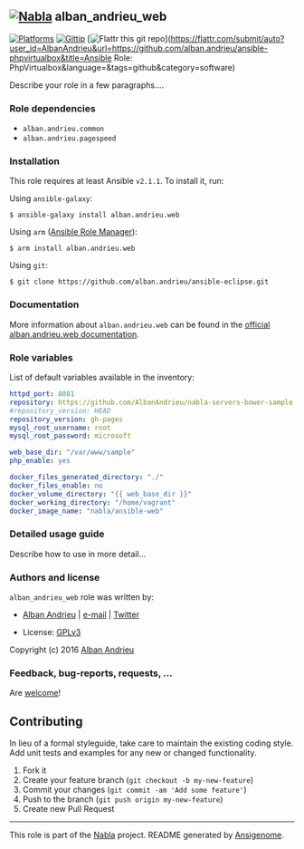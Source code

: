 ## [![Nabla](https://debops.org/images/debops-small.png)](https://github.com/AlbanAndrieu) alban_andrieu_web

<!-- This file was generated by Ansigenome. Do not edit this file directly but
     instead have a look at the files in the ./meta/ directory. -->

[![Platforms](http://img.shields.io/badge/platforms-debian%20/%20el%20/%20ubuntu-lightgrey.svg?style=flat)](#)
[![Gittip](http://img.shields.io/gittip/alban.andrieu.svg)](https://www.gittip.com/alban.andrieu/)
[![Flattr this git repo](http://api.flattr.com/button/flattr-badge-large.png)](https://flattr.com/submit/auto?user_id=AlbanAndrieu&url=https://github.com/alban.andrieu/ansible-phpvirtualbox&title=Ansible Role: PhpVirtualbox&language=&tags=github&category=software)

Describe your role in a few paragraphs....


### Role dependencies

- `alban.andrieu.common`
- `alban.andrieu.pagespeed`
### Installation

This role requires at least Ansible `v2.1.1`. To install it, run:

Using `ansible-galaxy`:
```shell
$ ansible-galaxy install alban.andrieu.web
```

Using `arm` ([Ansible Role Manager](https://github.com/mirskytech/ansible-role-manager/)):
```shell
$ arm install alban.andrieu.web
```

Using `git`:
```shell
$ git clone https://github.com/alban.andrieu/ansible-eclipse.git
```

### Documentation

More information about `alban.andrieu.web` can be found in the
[official alban.andrieu.web documentation](https://docs.debops.org/en/latest/ansible/roles/ansible-web/docs/).


### Role variables

List of default variables available in the inventory:

```YAML
httpd_port: 8081
repository: https://github.com/AlbanAndrieu/nabla-servers-bower-sample.git
#repository_version: HEAD
repository_version: gh-pages
mysql_root_username: root
mysql_root_password: microsoft

web_base_dir: "/var/www/sample"
php_enable: yes

docker_files_generated_directory: "./"
docker_files_enable: no
docker_volume_directory: "{{ web_base_dir }}"
docker_working_directory: "/home/vagrant"
docker_image_name: "nabla/ansible-web"
```


### Detailed usage guide

Describe how to use in more detail...


### Authors and license

`alban_andrieu_web` role was written by:

- [Alban Andrieu](nabla.mobi) | [e-mail](mailto:alban.andrieu@free.fr) | [Twitter](https://twitter.com/AlbanAndrieu)

- License: [GPLv3](https://tldrlegal.com/license/gnu-general-public-license-v3-%28gpl-3%29)

Copyright (c) 2016 [Alban Andrieu](https://alban-andrieu.com/)

### Feedback, bug-reports, requests, ...

Are [welcome](https://github.com/AlbanAndrieu/ansible-web/issues)!

## Contributing
In lieu of a formal styleguide, take care to maintain the existing coding style. Add unit tests and examples for any new or changed functionality.

1. Fork it
2. Create your feature branch (`git checkout -b my-new-feature`)
3. Commit your changes (`git commit -am 'Add some feature'`)
4. Push to the branch (`git push origin my-new-feature`)
5. Create new Pull Request

***

This role is part of the [Nabla](https://github.com/AlbanAndrieu) project.
README generated by [Ansigenome](https://github.com/nickjj/ansigenome/).
